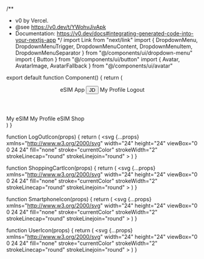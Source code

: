 /**
 * v0 by Vercel.
 * @see https://v0.dev/t/YWohvJivApk
 * Documentation: https://v0.dev/docs#integrating-generated-code-into-your-nextjs-app
 */
import Link from "next/link"
import { DropdownMenu, DropdownMenuTrigger, DropdownMenuContent, DropdownMenuItem, DropdownMenuSeparator } from "@/components/ui/dropdown-menu"
import { Button } from "@/components/ui/button"
import { Avatar, AvatarImage, AvatarFallback } from "@/components/ui/avatar"

export default function Component() {
  return (
    <div className="flex flex-col h-screen">
      <header className="bg-primary text-primary-foreground py-4 px-6 shadow">
        <div className="flex items-center justify-between">
          <Link href="#" className="flex items-center gap-2 font-semibold" prefetch={false}>
            <SmartphoneIcon className="h-6 w-6" />
            <span>eSIM App</span>
          </Link>
          <DropdownMenu>
            <DropdownMenuTrigger asChild>
              <Button variant="ghost" size="icon" className="rounded-full">
                <Avatar className="h-8 w-8">
                  <AvatarImage src="/placeholder-user.jpg" />
                  <AvatarFallback>JD</AvatarFallback>
                </Avatar>
              </Button>
            </DropdownMenuTrigger>
            <DropdownMenuContent align="end">
              <DropdownMenuItem>
                <Link href="#" className="flex items-center gap-2" prefetch={false}>
                  <UserIcon className="h-4 w-4" />
                  <span>My Profile</span>
                </Link>
              </DropdownMenuItem>
              <DropdownMenuSeparator />
              <DropdownMenuItem>
                <Link href="#" className="flex items-center gap-2" prefetch={false}>
                  <LogOutIcon className="h-4 w-4" />
                  <span>Logout</span>
                </Link>
              </DropdownMenuItem>
            </DropdownMenuContent>
          </DropdownMenu>
        </div>
      </header>
      <div className="flex-1 grid grid-cols-[240px_1fr] overflow-hidden">
        <div className="bg-muted border-r">
          <nav className="grid gap-2 p-4">
            <Link
              href="#"
              className="flex items-center gap-2 rounded-md px-3 py-2 hover:bg-accent hover:text-accent-foreground"
              prefetch={false}
            >
              <SmartphoneIcon className="h-4 w-4" />
              <span>My eSIM</span>
            </Link>
            <Link
              href="#"
              className="flex items-center gap-2 rounded-md px-3 py-2 hover:bg-accent hover:text-accent-foreground"
              prefetch={false}
            >
              <UserIcon className="h-4 w-4" />
              <span>My Profile</span>
            </Link>
            <Link
              href="#"
              className="flex items-center gap-2 rounded-md px-3 py-2 hover:bg-accent hover:text-accent-foreground"
              prefetch={false}
            >
              <ShoppingCartIcon className="h-4 w-4" />
              <span>eSIM Shop</span>
            </Link>
          </nav>
        </div>
        <div className="p-6 overflow-auto">
          <div>
            <div />
            <div />
            <div />
          </div>
        </div>
      </div>
    </div>
  )
}

function LogOutIcon(props) {
  return (
    <svg
      {...props}
      xmlns="http://www.w3.org/2000/svg"
      width="24"
      height="24"
      viewBox="0 0 24 24"
      fill="none"
      stroke="currentColor"
      strokeWidth="2"
      strokeLinecap="round"
      strokeLinejoin="round"
    >
      <path d="M9 21H5a2 2 0 0 1-2-2V5a2 2 0 0 1 2-2h4" />
      <polyline points="16 17 21 12 16 7" />
      <line x1="21" x2="9" y1="12" y2="12" />
    </svg>
  )
}


function ShoppingCartIcon(props) {
  return (
    <svg
      {...props}
      xmlns="http://www.w3.org/2000/svg"
      width="24"
      height="24"
      viewBox="0 0 24 24"
      fill="none"
      stroke="currentColor"
      strokeWidth="2"
      strokeLinecap="round"
      strokeLinejoin="round"
    >
      <circle cx="8" cy="21" r="1" />
      <circle cx="19" cy="21" r="1" />
      <path d="M2.05 2.05h2l2.66 12.42a2 2 0 0 0 2 1.58h9.78a2 2 0 0 0 1.95-1.57l1.65-7.43H5.12" />
    </svg>
  )
}


function SmartphoneIcon(props) {
  return (
    <svg
      {...props}
      xmlns="http://www.w3.org/2000/svg"
      width="24"
      height="24"
      viewBox="0 0 24 24"
      fill="none"
      stroke="currentColor"
      strokeWidth="2"
      strokeLinecap="round"
      strokeLinejoin="round"
    >
      <rect width="14" height="20" x="5" y="2" rx="2" ry="2" />
      <path d="M12 18h.01" />
    </svg>
  )
}


function UserIcon(props) {
  return (
    <svg
      {...props}
      xmlns="http://www.w3.org/2000/svg"
      width="24"
      height="24"
      viewBox="0 0 24 24"
      fill="none"
      stroke="currentColor"
      strokeWidth="2"
      strokeLinecap="round"
      strokeLinejoin="round"
    >
      <path d="M19 21v-2a4 4 0 0 0-4-4H9a4 4 0 0 0-4 4v2" />
      <circle cx="12" cy="7" r="4" />
    </svg>
  )
}